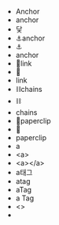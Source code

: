 - Anchor
- anchor
- 닻
- ⚓anchor
- ⚓
- anchor
- 🔗link
- 🔗
- link
- ⛓️chains
- ⛓️
- chains
- 📎paperclip
- 📎
- paperclip
- a
- \<a>
- \<a>\</a>
- a태그
- atag
- aTag
- a Tag
- <>
- []()